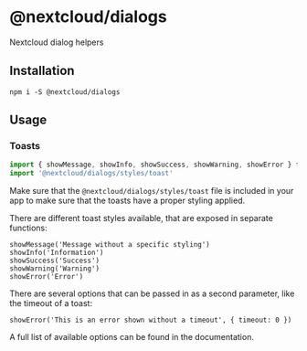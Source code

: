 # @nextcloud/dialogs

Nextcloud dialog helpers

## Installation

```
npm i -S @nextcloud/dialogs
```

## Usage

### Toasts

```js
import { showMessage, showInfo, showSuccess, showWarning, showError } from '@nextcloud/dialogs'
import '@nextcloud/dialogs/styles/toast'
```

Make sure that the  `@nextcloud/dialogs/styles/toast` file is included in your app to make sure that the toasts have a proper styling applied.

There are different toast styles available, that are exposed in separate functions:

```
showMessage('Message without a specific styling')
showInfo('Information')
showSuccess('Success')
showWarning('Warning')
showError('Error')
```

There are several options that can be passed in as a second parameter, like the timeout of a toast:

```
showError('This is an error shown without a timeout', { timeout: 0 })
```

A full list of available options can be found in the documentation.
